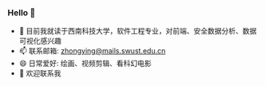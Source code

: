 ### Hello 👋
- 🔭 目前我就读于西南科技大学，软件工程专业，对前端、安全数据分析、数据可视化感兴趣
- 📫 联系邮箱: zhongying@mails.swust.edu.cn
- 😄 日常爱好: 绘画、视频剪辑、看科幻电影
- 🌱 欢迎联系我


<!--
**zzhongying/zzhongying** is a ✨ _special_ ✨ repository because its `README.md` (this file) appears on your GitHub profile.

Here are some ideas to get you started:

- 🔭 I’m currently working on ...
- 🌱 I’m currently learning ...
- 👯 I’m looking to collaborate on ...
- 🤔 I’m looking for help with ...
- 💬 Ask me about ...
- 📫 How to reach me: ...
- 😄 Pronouns: ...
- ⚡ Fun fact: ...
-->
